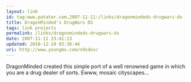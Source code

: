 ```yaml
---
layout: link
id: tag:www.patater.com,2007-11-11:/links/dragonmindeds-drugwars-ds
title: DragonMinded's DrugWars DS
tags: link projects
permalink: /links/dragonmindeds-drugwars-ds
date: 2007-11-11 23:41:13
updated: 2010-12-19 03:36:44
uri: http://www.youngmx.com/ndsdev/
---
```

DragonMinded created this simple port of a well renowned game in which you are
a drug dealer of sorts. Ewww, mosaic cityscapes...
